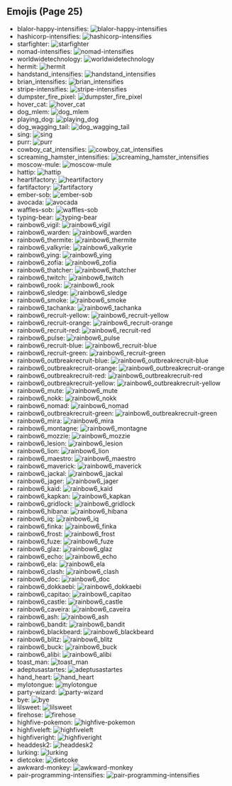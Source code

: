 
## Emojis (Page 25)

* blalor-happy-intensifies: ![blalor-happy-intensifies](/output/blalor-happy-intensifies.gif)
* hashicorp-intensifies: ![hashicorp-intensifies](/output/hashicorp-intensifies.gif)
* starfighter: ![starfighter](/output/starfighter.png)
* nomad-intensifies: ![nomad-intensifies](/output/nomad-intensifies.gif)
* worldwidetechnology: ![worldwidetechnology](/output/worldwidetechnology.png)
* hermit: ![hermit](/output/hermit.jpg)
* handstand_intensifies: ![handstand_intensifies](/output/handstand_intensifies.gif)
* brian_intensifies: ![brian_intensifies](/output/brian_intensifies.gif)
* stripe-intensifies: ![stripe-intensifies](/output/stripe-intensifies.gif)
* dumpster_fire_pixel: ![dumpster_fire_pixel](/output/dumpster_fire_pixel.gif)
* hover_cat: ![hover_cat](/output/hover_cat.gif)
* dog_mlem: ![dog_mlem](/output/dog_mlem.gif)
* playing_dog: ![playing_dog](/output/playing_dog.gif)
* dog_wagging_tail: ![dog_wagging_tail](/output/dog_wagging_tail.gif)
* sing: ![sing](/output/sing.gif)
* purr: ![purr](/output/purr.png)
* cowboy_cat_intensifies: ![cowboy_cat_intensifies](/output/cowboy_cat_intensifies.gif)
* screaming_hamster_intensifies: ![screaming_hamster_intensifies](/output/screaming_hamster_intensifies.gif)
* moscow-mule: ![moscow-mule](/output/moscow-mule.png)
* hattip: ![hattip](/output/hattip.png)
* heartifactory: ![heartifactory](/output/heartifactory.png)
* fartifactory: ![fartifactory](/output/fartifactory.png)
* ember-sob: ![ember-sob](/output/ember-sob)
* avocada: ![avocada](/output/avocada.png)
* waffles-sob: ![waffles-sob](/output/waffles-sob.png)
* typing-bear: ![typing-bear](/output/typing-bear.gif)
* rainbow6_vigil: ![rainbow6_vigil](/output/rainbow6_vigil.png)
* rainbow6_warden: ![rainbow6_warden](/output/rainbow6_warden.png)
* rainbow6_thermite: ![rainbow6_thermite](/output/rainbow6_thermite.png)
* rainbow6_valkyrie: ![rainbow6_valkyrie](/output/rainbow6_valkyrie.png)
* rainbow6_ying: ![rainbow6_ying](/output/rainbow6_ying.png)
* rainbow6_zofia: ![rainbow6_zofia](/output/rainbow6_zofia.png)
* rainbow6_thatcher: ![rainbow6_thatcher](/output/rainbow6_thatcher.png)
* rainbow6_twitch: ![rainbow6_twitch](/output/rainbow6_twitch.png)
* rainbow6_rook: ![rainbow6_rook](/output/rainbow6_rook.png)
* rainbow6_sledge: ![rainbow6_sledge](/output/rainbow6_sledge.png)
* rainbow6_smoke: ![rainbow6_smoke](/output/rainbow6_smoke.png)
* rainbow6_tachanka: ![rainbow6_tachanka](/output/rainbow6_tachanka.png)
* rainbow6_recruit-yellow: ![rainbow6_recruit-yellow](/output/rainbow6_recruit-yellow.png)
* rainbow6_recruit-orange: ![rainbow6_recruit-orange](/output/rainbow6_recruit-orange.png)
* rainbow6_recruit-red: ![rainbow6_recruit-red](/output/rainbow6_recruit-red.png)
* rainbow6_pulse: ![rainbow6_pulse](/output/rainbow6_pulse.png)
* rainbow6_recruit-blue: ![rainbow6_recruit-blue](/output/rainbow6_recruit-blue.png)
* rainbow6_recruit-green: ![rainbow6_recruit-green](/output/rainbow6_recruit-green.png)
* rainbow6_outbreakrecruit-blue: ![rainbow6_outbreakrecruit-blue](/output/rainbow6_outbreakrecruit-blue.png)
* rainbow6_outbreakrecruit-orange: ![rainbow6_outbreakrecruit-orange](/output/rainbow6_outbreakrecruit-orange.png)
* rainbow6_outbreakrecruit-red: ![rainbow6_outbreakrecruit-red](/output/rainbow6_outbreakrecruit-red.png)
* rainbow6_outbreakrecruit-yellow: ![rainbow6_outbreakrecruit-yellow](/output/rainbow6_outbreakrecruit-yellow.png)
* rainbow6_mute: ![rainbow6_mute](/output/rainbow6_mute.png)
* rainbow6_nokk: ![rainbow6_nokk](/output/rainbow6_nokk.png)
* rainbow6_nomad: ![rainbow6_nomad](/output/rainbow6_nomad.png)
* rainbow6_outbreakrecruit-green: ![rainbow6_outbreakrecruit-green](/output/rainbow6_outbreakrecruit-green.png)
* rainbow6_mira: ![rainbow6_mira](/output/rainbow6_mira.png)
* rainbow6_montagne: ![rainbow6_montagne](/output/rainbow6_montagne.png)
* rainbow6_mozzie: ![rainbow6_mozzie](/output/rainbow6_mozzie.png)
* rainbow6_lesion: ![rainbow6_lesion](/output/rainbow6_lesion.png)
* rainbow6_lion: ![rainbow6_lion](/output/rainbow6_lion.png)
* rainbow6_maestro: ![rainbow6_maestro](/output/rainbow6_maestro.png)
* rainbow6_maverick: ![rainbow6_maverick](/output/rainbow6_maverick.png)
* rainbow6_jackal: ![rainbow6_jackal](/output/rainbow6_jackal.png)
* rainbow6_jager: ![rainbow6_jager](/output/rainbow6_jager.png)
* rainbow6_kaid: ![rainbow6_kaid](/output/rainbow6_kaid.png)
* rainbow6_kapkan: ![rainbow6_kapkan](/output/rainbow6_kapkan.png)
* rainbow6_gridlock: ![rainbow6_gridlock](/output/rainbow6_gridlock.png)
* rainbow6_hibana: ![rainbow6_hibana](/output/rainbow6_hibana.png)
* rainbow6_iq: ![rainbow6_iq](/output/rainbow6_iq.png)
* rainbow6_finka: ![rainbow6_finka](/output/rainbow6_finka.png)
* rainbow6_frost: ![rainbow6_frost](/output/rainbow6_frost.png)
* rainbow6_fuze: ![rainbow6_fuze](/output/rainbow6_fuze.png)
* rainbow6_glaz: ![rainbow6_glaz](/output/rainbow6_glaz.png)
* rainbow6_echo: ![rainbow6_echo](/output/rainbow6_echo.png)
* rainbow6_ela: ![rainbow6_ela](/output/rainbow6_ela.png)
* rainbow6_clash: ![rainbow6_clash](/output/rainbow6_clash.png)
* rainbow6_doc: ![rainbow6_doc](/output/rainbow6_doc.png)
* rainbow6_dokkaebi: ![rainbow6_dokkaebi](/output/rainbow6_dokkaebi.png)
* rainbow6_capitao: ![rainbow6_capitao](/output/rainbow6_capitao.png)
* rainbow6_castle: ![rainbow6_castle](/output/rainbow6_castle.png)
* rainbow6_caveira: ![rainbow6_caveira](/output/rainbow6_caveira.png)
* rainbow6_ash: ![rainbow6_ash](/output/rainbow6_ash.png)
* rainbow6_bandit: ![rainbow6_bandit](/output/rainbow6_bandit.png)
* rainbow6_blackbeard: ![rainbow6_blackbeard](/output/rainbow6_blackbeard.png)
* rainbow6_blitz: ![rainbow6_blitz](/output/rainbow6_blitz.png)
* rainbow6_buck: ![rainbow6_buck](/output/rainbow6_buck.png)
* rainbow6_alibi: ![rainbow6_alibi](/output/rainbow6_alibi.png)
* toast_man: ![toast_man](/output/toast_man.png)
* adeptusastartes: ![adeptusastartes](/output/adeptusastartes.png)
* hand_heart: ![hand_heart](/output/hand_heart.gif)
* mylotongue: ![mylotongue](/output/mylotongue.png)
* party-wizard: ![party-wizard](/output/party-wizard.gif)
* bye: ![bye](/output/bye.png)
* lilsweet: ![lilsweet](/output/lilsweet.jpg)
* firehose: ![firehose](/output/firehose.png)
* highfive-pokemon: ![highfive-pokemon](/output/highfive-pokemon.gif)
* highfiveleft: ![highfiveleft](/output/highfiveleft.gif)
* highfiveright: ![highfiveright](/output/highfiveright.gif)
* headdesk2: ![headdesk2](/output/headdesk2.gif)
* lurking: ![lurking](/output/lurking.png)
* dietcoke: ![dietcoke](/output/dietcoke.jpg)
* awkward-monkey: ![awkward-monkey](/output/awkward-monkey.png)
* pair-programming-intensifies: ![pair-programming-intensifies](/output/pair-programming-intensifies.gif)
